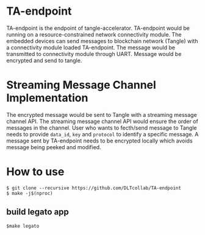 # TA-endpoint
TA-endpoint is the endpoint of tangle-accelerator. TA-endpoint would be running on a resource-constrained network connectivity module. The embedded devices can send messages to blockchain network (Tangle) with a connectivity module loaded TA-endpoint. The message would be transmitted to connectivity module through UART. Message would be encrypted and send to tangle.

# Streaming Message Channel Implementation
The encrypted message would be sent to Tangle with a streaming message channel API. The streaming message channel API would ensure the order of messages in the channel. User who wants to fecth/send message to Tangle needs to provide `data_id`, `key` and `protocol` to identify a specific message.
A message sent by TA-endpoint needs to be encrypted locally which avoids message being peeked and modified. 

# How to use
```
$ git clone --recursive https://github.com/DLTcollab/TA-endpoint 
$ make -j$(nproc)
```
## build legato app
```
$make legato
```
